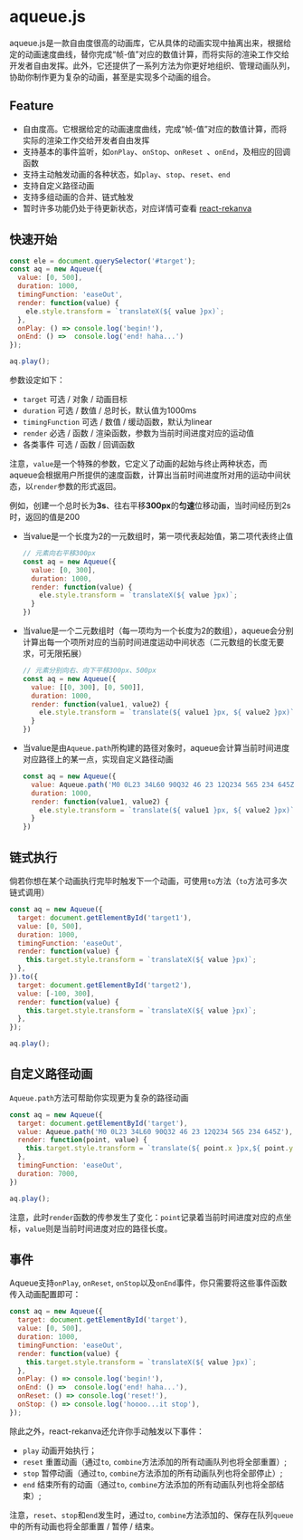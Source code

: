 # aqueue.js

aqueue.js是一款自由度很高的动画库，它从具体的动画实现中抽离出来，根据给定的动画速度曲线，替你完成“帧-值”对应的数值计算，而将实际的渲染工作交给开发者自由发挥。此外，它还提供了一系列方法为你更好地组织、管理动画队列，协助你制作更为复杂的动画，甚至是实现多个动画的组合。

## Feature

* 自由度高。它根据给定的动画速度曲线，完成“帧-值”对应的数值计算，而将实际的渲染工作交给开发者自由发挥
* 支持基本的事件监听，如```onPlay```、```onStop```、```onReset ```、```onEnd```，及相应的回调函数
* 支持主动触发动画的各种状态，如```play```、```stop```、```reset```、```end```
* 支持自定义路径动画
* 支持多组动画的合并、链式触发
* 暂时许多功能仍处于待更新状态，对应详情可查看 [react-rekanva](https://github.com/JS-Hao/react-rekanva)


## 快速开始

```javascript
const ele = document.querySelector('#target');
const aq = new Aqueue({
  value: [0, 500], 
  duration: 1000,
  timingFunction: 'easeOut', 
  render: function(value) {
    ele.style.transform = `translateX(${ value }px)`;
  }, 
  onPlay: () => console.log('begin!'),
  onEnd: () =>  console.log('end! haha...')
});

aq.play();
```

参数设定如下：

* ```target```  可选 / 对象 / 动画目标
* ```duration```  可选 / 数值 / 总时长，默认值为1000ms
* ```timingFunction```  可选 / 数值 / 缓动函数，默认为linear
* ```render```  必选 / 函数 / 渲染函数，参数为当前时间进度对应的运动值
* 各类事件 可选 / 函数 / 回调函数


注意，```value```是一个特殊的参数，它定义了动画的起始与终止两种状态，而aqueue会根据用户所提供的速度函数，计算出当前时间进度所对用的运动中间状态，以```render```参数的形式返回。

例如，创建一个总时长为**3s**、往右平移**300px**的**匀速**位移动画，当时间经历到2s时，返回的值是200

* 当value是一个长度为2的一元数组时，第一项代表起始值，第二项代表终止值

  ```javascript
  // 元素向右平移300px
  const aq = new Aqueue({
    value: [0, 300],
    duration: 1000,
    render: function(value) {
      ele.style.transform = `translateX(${ value }px)`;
    }
  })
  ```

* 当value是一个二元数组时（每一项均为一个长度为2的数组），aqueue会分别计算出每一个项所对应的当前时间进度运动中间状态（二元数组的长度无要求，可无限拓展）

  ```Javascript
  // 元素分别向右、向下平移300px、500px
  const aq = new Aqueue({
    value: [[0, 300], [0, 500]],
    duration: 1000,
    render: function(value1, value2) {
      ele.style.transform = `translate(${ value1 }px, ${ value2 }px)`;
    }
  })
  ```

* 当value是由```Aqueue.path```所构建的路径对象时，aqueue会计算当前时间进度对应路径上的某一点，实现自定义路径动画

  ```javascript
  const aq = new Aqueue({
    value: Aqueue.path('M0 0L23 34L60 90Q32 46 23 12Q234 565 234 645Z'),
    duration: 1000,
    render: function(value1, value2) {
      ele.style.transform = `translate(${ value1 }px, ${ value2 }px)`;
    }
  })
  ```

## 链式执行

倘若你想在某个动画执行完毕时触发下一个动画，可使用```to```方法（```to```方法可多次链式调用）

```javascript
const aq = new Aqueue({
  target: document.getElementById('target1'), 
  value: [0, 500], 
  duration: 1000, 
  timingFunction: 'easeOut',
  render: function(value) {
    this.target.style.transform = `translateX(${ value }px)`;
  }, 
}).to({
  target: document.getElementById('target2'),
  value: [-100, 300],
  render: function(value) {
    this.target.style.transform = `translateX(${ value }px)`;
  },
});

aq.play();
```

## **自定义路径动画**

```Aqueue.path```方法可帮助你实现更为复杂的路径动画

```javascript
const aq = new Aqueue({
  target: document.getElementById('target'),
  value: Aqueue.path('M0 0L23 34L60 90Q32 46 23 12Q234 565 234 645Z'),
  render: function(point, value) {
    this.target.style.transform = `translate(${ point.x }px,${ point.y }px)`
  },
  timingFunction: 'easeOut',
  duration: 7000,
})

aq.play();
```

注意，此时```render```函数的传参发生了变化：```point```记录着当前时间进度对应的点坐标，```value```则是当前时间进度对应的路径长度。


## 事件

Aqueue支持```onPlay```, ```onReset```, ```onStop```以及```onEnd```事件，你只需要将这些事件函数传入动画配置即可：

```javascript
const aq = new Aqueue({
  target: document.getElementById('target'), 
  value: [0, 500], 
  duration: 1000,
  timingFunction: 'easeOut', 
  render: function(value) {
    this.target.style.transform = `translateX(${ value }px)`;
  }, 
  onPlay: () => console.log('begin!'),
  onEnd: () =>  console.log('end! haha...'),
  onReset: () => console.log('reset!'),
  onStop: () => console.log('hoooo...it stop'),
});
```

除此之外，react-rekanva还允许你手动触发以下事件：

- ```play```          动画开始执行；
- ```reset```         重置动画（通过```to```, ```combine```方法添加的所有动画队列也将全部重置）;
- ```stop```          暂停动画（通过```to```, ```combine```方法添加的所有动画队列也将全部停止）;
- ```end```           结束所有的动画（通过```to```, ```combine```方法添加的所有动画队列也将全部结束）;            

注意，```reset```、```stop```和```end```发生时，通过```to```, ```combine```方法添加的、保存在队列```queue```中的所有动画也将全部重置 / 暂停 / 结束。         